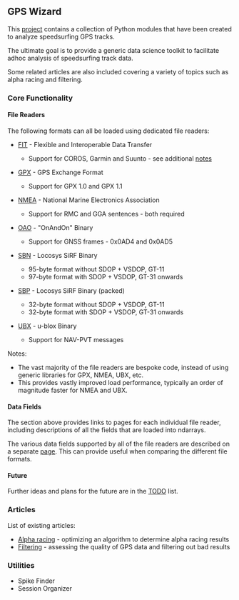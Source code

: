 ## GPS Wizard

This [project](https://github.com/Logiqx/gps-wizard) contains a collection of Python modules that have been created to analyze speedsurfing GPS tracks.

The ultimate goal is to provide a generic data science toolkit to facilitate adhoc analysis of speedsurfing track data.

Some related articles are also included covering a variety of topics such as alpha racing and filtering.



### Core Functionality

#### File Readers

The following formats can all be loaded using dedicated file readers:

- [FIT](formats/fit.md) - Flexible and Interoperable Data Transfer
  - Support for COROS, Garmin and Suunto - see additional [notes](fit.md)

- [GPX](formats/gpx.md) - GPS Exchange Format
  - Support for GPX 1.0 and GPX 1.1

- [NMEA](formats/nmea.md) - National Marine Electronics Association
  - Support for RMC and GGA sentences - both required
- [OAO](formats/oao.md) - "OnAndOn" Binary
  - Support for GNSS frames - 0x0AD4 and 0x0AD5
- [SBN](formats/sbn.md) - Locosys SiRF Binary
  - 95-byte format without SDOP + VSDOP, GT-11
  - 97-byte format with SDOP + VSDOP, GT-31 onwards
- [SBP](formats/sbp.md) - Locosys SiRF Binary (packed)
  - 32-byte format without SDOP + VSDOP, GT-11
  - 32-byte format with SDOP + VSDOP, GT-31 onwards
- [UBX](formats/ubx.md) - u-blox Binary
  - Support for NAV-PVT messages

Notes:

- The vast majority of the file readers are bespoke code, instead of using generic libraries for GPX, NMEA, UBX, etc.
- This provides vastly improved load performance, typically an order of magnitude faster for NMEA and UBX.



#### Data Fields

The section above provides links to pages for each individual file reader, including descriptions of all the fields that are loaded into ndarrays.

The various data fields supported by all of the file readers are described on a separate [page](data.md). This can provide useful when comparing the different file formats.



#### Future

Further ideas and plans for the future are in the [TODO](todo.md) list.



### Articles

List of existing articles:

- [Alpha racing](alpha-racing/README.md) - optimizing an algorithm to determine alpha racing results
- [Filtering](filtering/README.md) - assessing the quality of GPS data and filtering out bad results



### Utilities

- Spike Finder
- Session Organizer
